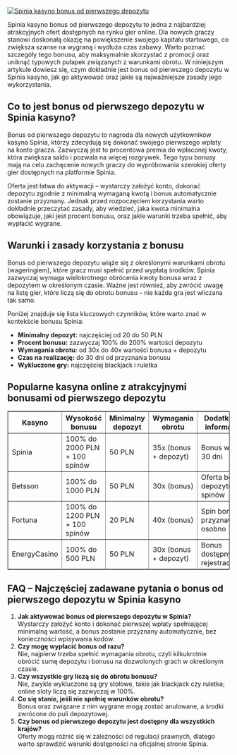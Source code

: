 [![Spinia kasyno bonus od pierwszego depozytu](https://123-caf.pages.dev/gitsignup.png)](https://vrmoo.ru/Bt82HjjY)

<p>Spinia kasyno bonus od pierwszego depozytu to jedna z najbardziej atrakcyjnych ofert dostępnych na rynku gier online. Dla nowych graczy stanowi doskonałą okazję na powiększenie swojego kapitału startowego, co zwiększa szanse na wygraną i wydłuża czas zabawy. Warto poznać szczegóły tego bonusu, aby maksymalnie skorzystać z promocji oraz uniknąć typowych pułapek związanych z warunkami obrotu. W niniejszym artykule dowiesz się, czym dokładnie jest bonus od pierwszego depozytu w Spinia kasyno, jak go aktywować oraz jakie są najważniejsze zasady jego wykorzystania.</p>  <h2>Co to jest bonus od pierwszego depozytu w Spinia kasyno?</h2> <p>Bonus od pierwszego depozytu to nagroda dla nowych użytkowników kasyna Spinia, którzy zdecydują się dokonać swojego pierwszego wpłaty na konto gracza. Zazwyczaj jest to procentowa premia do wpłaconej kwoty, która zwiększa saldo i pozwala na więcej rozgrywek. Tego typu bonusy mają na celu zachęcenie nowych graczy do wypróbowania szerokiej oferty gier dostępnych na platformie Spinia.</p> <p>Oferta jest łatwa do aktywacji – wystarczy założyć konto, dokonać depozytu zgodnie z minimalną wymaganą kwotą i bonus automatycznie zostanie przyznany. Jednak przed rozpoczęciem korzystania warto dokładnie przeczytać zasady, aby wiedzieć, jaka kwota minimalna obowiązuje, jaki jest procent bonusu, oraz jakie warunki trzeba spełnić, aby wypłacić wygrane.</p>  <h2>Warunki i zasady korzystania z bonusu</h2> <p>Bonus od pierwszego depozytu wiąże się z określonymi warunkami obrotu (wageringiem), które gracz musi spełnić przed wypłatą środków. Spinia zazwyczaj wymaga wielokrotnego obrócenia kwoty bonusa wraz z depozytem w określonym czasie. Ważne jest również, aby zwrócić uwagę na listę gier, które liczą się do obrotu bonusu – nie każda gra jest wliczana tak samo.</p> <p>Poniżej znajduje się lista kluczowych czynników, które warto znać w kontekście bonusu Spinia:</p> <ul>   <li><strong>Minimalny depozyt:</strong> najczęściej od 20 do 50 PLN</li>   <li><strong>Procent bonusu:</strong> zazwyczaj 100% do 200% wartości depozytu</li>   <li><strong>Wymagania obrotu:</strong> od 30x do 40x wartości bonusa + depozytu</li>   <li><strong>Czas na realizację:</strong> do 30 dni od przyznania bonusu</li>   <li><strong>Wykluczone gry:</strong> najczęściej blackjack i ruletka</li> </ul>  <h2>Popularne kasyna online z atrakcyjnymi bonusami od pierwszego depozytu</h2> <table border="1" cellpadding="5" cellspacing="0">   <thead>     <tr>       <th>Kasyno</th>       <th>Wysokość bonusu</th>       <th>Minimalny depozyt</th>       <th>Wymagania obrotu</th>       <th>Dodatkowe informacje</th>     </tr>   </thead>   <tbody>     <tr>       <td>Spinia</td>       <td>100% do 2000 PLN + 100 spinów</td>       <td>50 PLN</td>       <td>35x (bonus + depozyt)</td>       <td>Bonus ważny 30 dni</td>     </tr>     <tr>       <td>Betsson</td>       <td>100% do 1000 PLN</td>       <td>50 PLN</td>       <td>30x (bonus)</td>       <td>Oferta bez depozytu spinów</td>     </tr>     <tr>       <td>Fortuna</td>       <td>100% do 1200 PLN + 100 spinów</td>       <td>20 PLN</td>       <td>40x (bonus)</td>       <td>Spin bonusy przyznawane osobno</td>     </tr>     <tr>       <td>EnergyCasino</td>       <td>100% do 500 PLN</td>       <td>50 PLN</td>       <td>30x (bonus + depozyt)</td>       <td>Bonus dostępny po rejestracji</td>     </tr>   </tbody> </table>  <h2>FAQ – Najczęściej zadawane pytania o bonus od pierwszego depozytu w Spinia kasyno</h2> <ol>   <li><strong>Jak aktywować bonus od pierwszego depozytu w Spinia?</strong><br>Wystarczy założyć konto i dokonać pierwszej wpłaty spełniającej minimalną wartość, a bonus zostanie przyznany automatycznie, bez konieczności wpisywania kodów.</li>   <li><strong>Czy mogę wypłacić bonus od razu?</strong><br>Nie, najpierw trzeba spełnić wymagania obrotu, czyli kilkukrotnie obrócić sumę depozytu i bonusu na dozwolonych grach w określonym czasie.</li>   <li><strong>Czy wszystkie gry liczą się do obrotu bonusu?</strong><br>Nie, zwykle wykluczone są gry stołowe, takie jak blackjack czy ruletka; online sloty liczą się zazwyczaj w 100%.</li>   <li><strong>Co się stanie, jeśli nie spełnię warunków obrotu?</strong><br>Bonus oraz związane z nim wygrane mogą zostać anulowane, a środki zwrócone do puli depozytowej.</li>   <li><strong>Czy bonus od pierwszego depozytu jest dostępny dla wszystkich krajów?</strong><br>Oferty mogą różnić się w zależności od regulacji prawnych, dlatego warto sprawdzić warunki dostępności na oficjalnej stronie Spinia.</li> </ol>